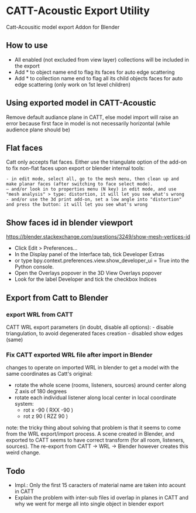 # CATT-Acoustic Export Utility

Catt-Acousitic model export Addon for Blender


## How to use

- All enabled (not excluded from view layer) collections will be included in the export
- Add * to object name end to flag its faces for auto edge scattering
- Add * to collection name end to flag all its child objects faces for auto edge scattering (only work on 1st level children)


## Using exported model in CATT-Acoustic

Remove default audiance plane in CATT, else model import will raise an error because first face in model is not necessarily horizontal (while audience plane should be)


## Flat faces

Catt only accepts flat faces. Either use the triangulate option of the add-on to fix non-flat faces upon export or blender internal tools:

    - in edit mode, select all, go to the mesh menu, then clean up and make planar faces (after switching to face select mode).
    – and/or look in to properties menu (N key) in edit mode, and use "mesh analysis" > type: distortion, it will let you see what's wrong
    - and/or use the 3d print add-on, set a low angle into "distortion" and press the button: it will let you see what's wrong

## Show faces id in blender viewport

https://blender.stackexchange.com/questions/3249/show-mesh-vertices-id

- Click Edit > Preferences...
- In the Display panel of the Interface tab, tick Developer Extras
- or type bpy.context.preferences.view.show_developer_ui = True into the Python console.
- Open the Overlays popover in the 3D View Overlays popover
- Look for the label Developer and tick the checkbox Indices

## Export from Catt to Blender

### export WRL from CATT

CATT WRL export parameters (in doubt, disable all options):
    - disable triangulation, to avoid degenerated faces creation
    - disabled show edges (same)

### Fix CATT exported WRL file after import in Blender

changes to operate on imported WRL in blender to get a model with the same coordinates as Catt's original:

- rotate the whole scene (rooms, listeners, sources) around center along Z axis of 180 degrees
- rotate each individual listener along local center in local coordinate system:
    - rot x -90 ( RXX -90 )
    - rot z 90  ( RZZ 90 )


note: the tricky thing about solving that problem is that it seems to come from the WRL export/import process. A scene created in Blender, and exported to CATT seems to have correct transform (for all room, listeners, sources). The re-export from CATT -> WRL -> Blender however creates this weird change.


## Todo

- Impl.: Only the first 15 caracters of material name are taken into acount in CATT
- Explain the problem with inter-sub files id overlap in planes in CATT and why we went for merge all into single object in blender export
